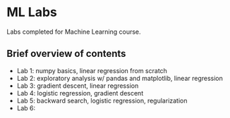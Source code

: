# ML Labs
Labs completed for Machine Learning course. 

## Brief overview of contents
- Lab 1: numpy basics, linear regression from scratch
- Lab 2: exploratory analysis w/ pandas and matplotlib, linear regression
- Lab 3: gradient descent, linear regression
- Lab 4: logistic regression, gradient descent
- Lab 5: backward search, logistic regression, regularization
- Lab 6: 
